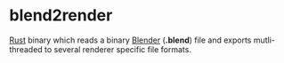 blend2render
============

[Rust](http://www.rust-lang.org) binary which reads a binary
[Blender](http://www.blender.org) (__.blend__) file and exports
mutli-threaded to several renderer specific file formats.
